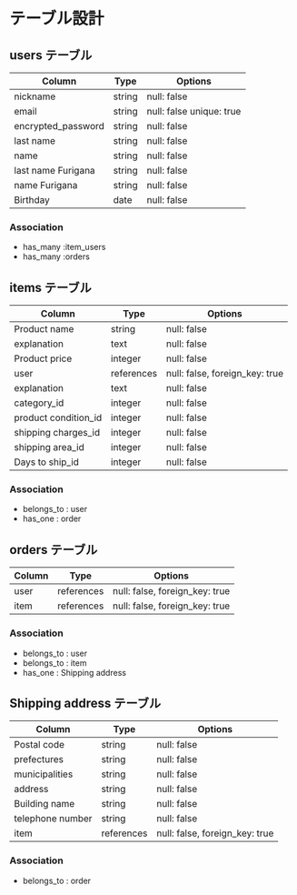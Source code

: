 # テーブル設計

## users テーブル

| Column             | Type   | Options     |
| ------------------ | ------ | ----------- |
| nickname           | string | null: false |
| email              | string | null: false unique: true |
| encrypted_password | string | null: false |
| last name          | string | null: false |
| name               | string | null: false |
| last name Furigana | string | null: false |
| name Furigana      | string | null: false |
| Birthday           | date   | null: false |


### Association

- has_many :item_users
- has_many :orders



## items テーブル
 
| Column                  | Type       | Options                        |
| ------------------------| ---------- | ------------------------------ |
| Product name            | string     | null: false                    |
| explanation             | text       | null: false                    |
| Product price           | integer    | null: false                    |
| user                    | references | null: false, foreign_key: true |
| explanation             | text       | null: false                    |
| category_id             | integer    | null: false                    |
| product condition_id    | integer    | null: false                    |
| shipping charges_id     | integer    | null: false                    |
| shipping area_id        | integer    | null: false                    |
| Days to ship_id         | integer    | null: false                    |

### Association

- belongs_to : user
- has_one : order



## orders テーブル

| Column                        | Type       | Options                        |
| ------------------------------| ---------- | -------------------------------|
| user                          | references | null: false, foreign_key: true |
| item                          | references | null: false, foreign_key: true |


### Association

- belongs_to : user
- belongs_to : item
- has_one : Shipping address 


##  Shipping address テーブル

| Column                        | Type    | Options      |
| ------------------------------| --------| -------------|
| Postal code                   | string  | null: false  |
| prefectures                   | string  | null: false  |
| municipalities                | string  | null: false  |
| address                       | string  | null: false  |
| Building name                 | string  | null: false  |
| telephone number              | string  | null: false  |
| item                          | references | null: false, foreign_key: true |


### Association

- belongs_to : order